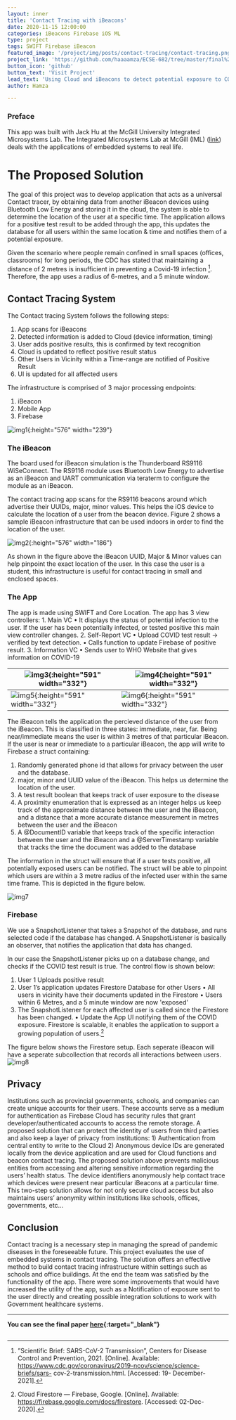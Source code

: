 ```yaml
---
layout: inner
title: 'Contact Tracing with iBeacons'
date: 2020-11-15 12:00:00
categories: iBeacons Firebase iOS ML
type: project
tags: SWIFT Firebase iBeacon
featured_image: '/project/img/posts/contact-tracing/contact-tracing.png'
project_link: 'https://github.com/haaaamza/ECSE-682/tree/master/final%20project'
button_icon: 'github'
button_text: 'Visit Project'
lead_text: 'Using Cloud and iBeacons to detect potential exposure to COVID.'
author: Hamza

---
```

### Preface
This app was built with Jack Hu at the McGill University Integrated Microsystems Lab. The Integrated Microsystems Lab at McGill (IML) ([link](http://www.iml.ece.mcgill.ca/index_iml.php)) deals with the applications of embedded systems to real life.
# The Proposed Solution

The goal of this project was to develop application that acts as a universal Contact tracer, by obtaining data from another iBeacon devices using Bluetooth Low Energy and storing it in the cloud, the system is able to determine the location of the user at a specific time.
The application allows for a positive test result to be added through the app, this updates the database for all users within the same location & time and notifies them of a potential exposure.

Given the scenario where people remain confined in small spaces (offices, classrooms) for long periods, the CDC has stated that maintaining a distance of 2 metres is insufficient in preventing a Covid-19 infection [^1]. Therefore, the app uses a radius of 6-metres, and a 5 minute window.

## Contact Tracing System
The Contact tracing System follows the following steps:
1. App scans for iBeacons
2. Detected information is added to Cloud (device information, timing)
3. User adds positive results, this is confirmed by text recognition
4. Cloud is updated to reflect positive result status
5. Other Users in Vicinity within a Time-range are notified of Positive Result 
6. UI is updated for all affected users

The infrastructure is comprised of 3 major processing endpoints:
  1. iBeacon 
  2. Mobile App
  3. Firebase
  
![img1](/project/img/posts/contact-tracing/flowchart.png){:height="576" width="239"}
### The iBeacon
The board used for iBeacon simulation is the Thunderboard RS9116 WiSeConnect. The RS9116 module uses Bluetooth Low Energy to advertise as an iBeacon and UART communication via teraterm to configure the module as an iBeacon.

The contact tracing app scans for the RS9116 beacons around which advertise their UUIDs, major, minor values. This helps the iOS device to calculate the location of a user from the beacon device. Figure 2 shows a sample iBeacon infrastructure that can be used indoors in order to find the location of the user.

![img2](/project/img/posts/contact-tracing/table.png){:height="576" width="186"}

As shown in the figure above the iBeacon UUID, Major & Minor values can help pinpoint the exact location of the user. In this case the user is a student, this infrastructure is useful for contact tracing in small and enclosed spaces.

### The App

The app is made using SWIFT and Core Location. 
The app has 3 view controllers:
	1. Main VC
		• It displays the status of potential infection to the user. If the user has been potentially infected, or tested positive this main view controller changes.
	2. Self-Report VC
			• Upload COVID test result -> verified by text detection.
			• Calls function to update Firebase of positive result.
	3. Information VC
			• Sends user to WHO Website that gives information on COVID-19

| ![img3](/project/img/posts/contact-tracing/ui1.png){:height="591" width="332"} | ![img4](/project/img/posts/contact-tracing/ui2.png){:height="591" width="332"} |
| ------------------------------------------------------------ | ------------------------------------------------------------ |
| ![img5](/project/img/posts/contact-tracing/ui3.png){:height="591" width="332"} | ![img6](/project/img/posts/contact-tracing/ui4.png){:height="591" width="332"} |

The iBeacon tells the application the percieved distance of the user from the iBeacon. This is classified in three states: immediate, near, far. Being near/immediate means the user is within 3 metres of that particular iBeacon. 
If the user is near or immediate to a particular iBeacon, the app will write to Firebase a struct containing:
1. Randomly generated phone id that allows for privacy between the user and the database.
2. major, minor and UUID value of the iBeacon. This helps us determine the location of the user.
3. A test result boolean that keeps track of user exposure to the disease
4. A proximity enumeration that is expressed as an integer helps us keep track of the approximate distance between the user and the iBeacon, and a distance that a more accurate distance measurement in metres between the user and the iBeacon
5. A @DocumentID variable that keeps track of the specific interaction between the user and the iBeacon and a @ServerTimestamp variable that tracks the time the document was added to the database

The information in the struct will ensure that if a user tests positive, all potentially exposed users can be notified. The struct will be able to pinpoint which users are within a 3 metre radius of the infected user within the same time frame. This is depicted in the figure below.

![img7](/project/img/posts/contact-tracing/distance.png)

### Firebase
We use a SnapshotListener that takes a Snapshot of the database, and runs selected code if the database has changed. A SnapshotListener is basically an observer, that notifies the application that data has changed. 

In our case the SnapshotListener picks up on a database change, and checks if the COVID test result is true. The control flow is shown below:
1. User 1 Uploads positive result
2. User 1’s application updates Firestore Database for other Users
  • All users in vicinity have their documents updated in the Firestore
  • Users within 6 Metres, and a 5 minute window are now 'exposed'
3. The SnapshotListener for each affected user is called since the Firestore has been changed.
	• Update the App UI notifying them of the COVID exposure.
Firestore is scalable, it enables the application to support a growing population of users.[^2]

The figure below shows the Firestore setup. Each seperate iBeacon will have a seperate subcollection that records all interactions between users. 
![img8](/project/img/posts/contact-tracing/firestore.png)

## Privacy
Institutions such as provincial governments, schools, and companies can create unique accounts for their users. These accounts serve as a medium for authentication as Firebase Cloud has security rules that grant developer/authenticated accounts to access the remote storage.
A proposed solution that can protect the identity of users from third parties and also keep a layer of privacy from institutions:
	1) Authentication from central entity to write to the Cloud 
	2) Anonymous device IDs are generated locally from the device application and are used for Cloud functions and beacon contact tracing.
The proposed solution above prevents malicious entities from accessing and altering sensitive information regarding the users’ health status. The device identifiers anonymously help contact trace which devices were present near particular iBeacons at a particular time. This two-step solution allows for not only secure cloud access but also maintains users’ anonymity within institutions like schools, offices, governments, etc...


## Conclusion
Contact tracing is a necessary step in managing the spread of pandemic diseases in the foreseeable future. This project evaluates the use of embedded systems in contact tracing. The solution offers an effective method to build contact tracing infrastructure within settings such as schools and office buildings.
At the end the team was satisfied by the functionality of the app. There were some improvements that would have increased the utility of the app, such as a Notification of exposure sent to the user directly and creating possible integration solutions to work with Government healthcare systems.



------

**You can see the final paper [here](https://drive.google.com/file/d/18gY8k0e6w29lctstFQHlq7tn0mEuCGwQ/view){:target="_blank"}**


[^1]:”Scientific Brief: SARS-CoV-2 Transmission”, Centers for Disease Control and Prevention, 2021. [Online]. Available: https://www.cdc.gov/coronavirus/2019-ncov/science/science-briefs/sars- cov-2-transmission.html. [Accessed: 19- December- 2021].

[^2]:Cloud Firestore — Firebase, Google. [Online]. Available: https://firebase.google.com/docs/firestore. [Accessed: 02-Dec-2020].

```
